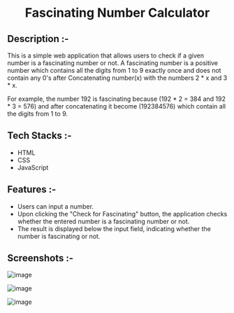 # <p align="center">Fascinating Number Calculator</p>

## Description :-

This is a simple web application that allows users to check if a given number is a fascinating number or not. 
A fascinating number is a positive number which contains all the digits from 1 to 9 exactly once and does not contain any 0's
after Concatenating number(x) with the numbers 2 * x and 3 * x. 

For example, the number 192 is fascinating because (192 * 2 = 384 and 192 * 3 = 576) and after concatenating it become (192384576) which contain all the digits from 1 to 9.

## Tech Stacks :-

- HTML
- CSS
- JavaScript

## Features :-

- Users can input a number.
- Upon clicking the "Check for Fascinating" button, the application checks whether the entered number is a fascinating number or not.
- The result is displayed below the input field, indicating whether the number is fascinating or not.

## Screenshots :-

![image]()

![image]()

![image]()
